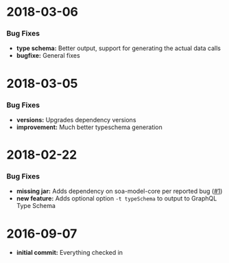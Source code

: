 <a name="2018-03-06"></a>
# 2018-03-06

### Bug Fixes

* **type schema:** Better output, support for generating the actual data calls
* **bugfixe:** General fixes 

<a name="2018-03-05"></a>
# 2018-03-05

### Bug Fixes

* **versions:** Upgrades dependency versions
* **improvement:** Much better typeschema generation 

<a name="2018-02-22"></a>
# 2018-02-22

### Bug Fixes

* **missing jar:** Adds dependency on soa-model-core per reported bug ([#1](https://github.com/crumhorn/wsdl2graphql/issues/1))
* **new feature:** Adds optional option ```-t typeSchema``` to output to GraphQL Type Schema 

<a name="2016-09-07"></a>
# 2016-09-07

* **initial commit:** Everything checked in